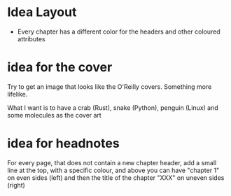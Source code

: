 # Idea Layout
- Every chapter has a different color for the headers and other coloured attributes


# idea for the cover
Try to get an image that looks like the O'Reilly covers. Something more lifelike.

What I want is to have a crab (Rust), snake (Python), penguin (Linux) and some molecules as the cover art

# idea for headnotes
For every page, that does not contain a new chapter header, add a small line at the top, with a specific colour, and above you can have 
"chapter 1" on even sides (left) and then the title of the chapter "XXX" on uneven sides (right)
